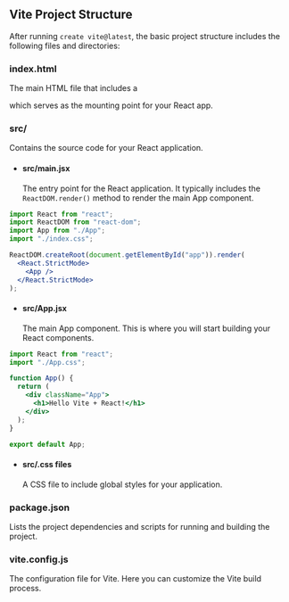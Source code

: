 ## Vite Project Structure

After running `create vite@latest`, the basic project structure includes the following files and directories:

### index.html

The main HTML file that includes a <div id="app"></div> which serves as the mounting point for your React app.

### src/

Contains the source code for your React application.

- #### src/main.jsx
  The entry point for the React application. It typically includes the `ReactDOM.render()` method to render the main App component.

```jsx
import React from "react";
import ReactDOM from "react-dom";
import App from "./App";
import "./index.css";

ReactDOM.createRoot(document.getElementById("app")).render(
  <React.StrictMode>
    <App />
  </React.StrictMode>
);
```

- #### src/App.jsx
  The main App component. This is where you will start building your React components.

```jsx
import React from "react";
import "./App.css";

function App() {
  return (
    <div className="App">
      <h1>Hello Vite + React!</h1>
    </div>
  );
}

export default App;
```

- #### src/.css files
  A CSS file to include global styles for your application.

### package.json

Lists the project dependencies and scripts for running and building the project.

### vite.config.js

The configuration file for Vite. Here you can customize the Vite build process.
